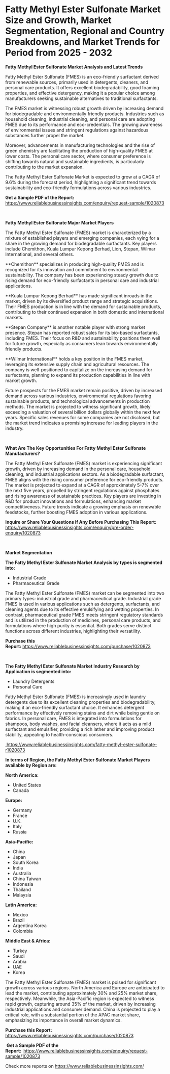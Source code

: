 <p><h1>Fatty Methyl Ester Sulfonate Market Size and Growth, Market Segmentation, Regional and Country Breakdowns, and Market Trends for Period from 2025 -  2032</h1></p><p><strong>Fatty Methyl Ester Sulfonate Market Analysis and Latest Trends</strong></p>
<p><p>Fatty Methyl Ester Sulfonate (FMES) is an eco-friendly surfactant derived from renewable sources, primarily used in detergents, cleaners, and personal care products. It offers excellent biodegradability, good foaming properties, and effective detergency, making it a popular choice among manufacturers seeking sustainable alternatives to traditional surfactants.</p><p>The FMES market is witnessing robust growth driven by increasing demand for biodegradable and environmentally friendly products. Industries such as household cleaning, industrial cleaning, and personal care are adopting FMES due to its performance and eco-credentials. The growing awareness of environmental issues and stringent regulations against hazardous substances further propel the market.</p><p>Moreover, advancements in manufacturing technologies and the rise of green chemistry are facilitating the production of high-quality FMES at lower costs. The personal care sector, where consumer preference is shifting towards natural and sustainable ingredients, is particularly contributing to the market expansion.</p><p>The Fatty Methyl Ester Sulfonate Market is expected to grow at a CAGR of 9.6% during the forecast period, highlighting a significant trend towards sustainability and eco-friendly formulations across various industries.</p></p>
<p><strong>Get a Sample PDF of the Report:&nbsp;</strong> <a href="https://www.reliablebusinessinsights.com/enquiry/request-sample/1020873?utm_campaign=3080&utm_medium=2&utm_source=Github&utm_content=ia&utm_term=21032025&utm_id=fatty-methyl-ester-sulfonate">https://www.reliablebusinessinsights.com/enquiry/request-sample/1020873</a></p>
<p>&nbsp;</p>
<p><strong>Fatty Methyl Ester Sulfonate Major Market Players</strong></p>
<p><p>The Fatty Methyl Ester Sulfonate (FMES) market is characterized by a mixture of established players and emerging companies, each vying for a share in the growing demand for biodegradable surfactants. Key players include Chemithon, Kuala Lumpur Kepong Berhad, Lion, Stepan, Wilmar International, and several others.</p><p>**Chemithon** specializes in producing high-quality FMES and is recognized for its innovation and commitment to environmental sustainability. The company has been experiencing steady growth due to rising demand for eco-friendly surfactants in personal care and industrial applications.</p><p>**Kuala Lumpur Kepong Berhad** has made significant inroads in the market, driven by its diversified product range and strategic acquisitions. Their FMES production is in line with the demand for sustainable products, contributing to their continued expansion in both domestic and international markets.</p><p>**Stepan Company** is another notable player with strong market presence. Stepan has reported robust sales for its bio-based surfactants, including FMES. Their focus on R&D and sustainability positions them well for future growth, especially as consumers lean towards environmentally friendly products.</p><p>**Wilmar International** holds a key position in the FMES market, leveraging its extensive supply chain and agricultural resources. The company is well-positioned to capitalize on the increasing demand for surfectants, planning to expand its production capabilities in line with market growth.</p><p>Future prospects for the FMES market remain positive, driven by increased demand across various industries, environmental regulations favoring sustainable products, and technological advancements in production methods. The market is projected to witness significant growth, likely exceeding a valuation of several billion dollars globally within the next few years. Specific sales revenues for some companies are not disclosed, but the market trend indicates a promising increase for leading players in the industry.</p></p>
<p>&nbsp;</p>
<p><strong>What Are The Key Opportunities For Fatty Methyl Ester Sulfonate Manufacturers?</strong></p>
<p><p>The Fatty Methyl Ester Sulfonate (FMES) market is experiencing significant growth, driven by increasing demand in the personal care, household cleaning, and industrial applications sectors. As a biodegradable surfactant, FMES aligns with the rising consumer preference for eco-friendly products. The market is projected to expand at a CAGR of approximately 5-7% over the next five years, propelled by stringent regulations against phosphates and rising awareness of sustainable practices. Key players are investing in R&D for product innovations and formulations, enhancing market competitiveness. Future trends indicate a growing emphasis on renewable feedstocks, further boosting FMES adoption in various applications.</p></p>
<p><strong>Inquire or Share Your Questions If Any Before Purchasing This Report:</strong> <a href="https://www.reliablebusinessinsights.com/enquiry/pre-order-enquiry/1020873?utm_campaign=3080&utm_medium=2&utm_source=Github&utm_content=ia&utm_term=21032025&utm_id=fatty-methyl-ester-sulfonate">https://www.reliablebusinessinsights.com/enquiry/pre-order-enquiry/1020873</a></p>
<p>&nbsp;</p>
<p><strong>Market Segmentation</strong></p>
<p><strong>The Fatty Methyl Ester Sulfonate Market Analysis by types is segmented into:</strong></p>
<p><ul><li>Industrial Grade</li><li>Pharmaceutical Grade</li></ul></p>
<p><p>The Fatty Methyl Ester Sulfonate (FMES) market can be segmented into two primary types: industrial grade and pharmaceutical grade. Industrial grade FMES is used in various applications such as detergents, surfactants, and cleaning agents due to its effective emulsifying and wetting properties. In contrast, pharmaceutical grade FMES meets stringent regulatory standards and is utilized in the production of medicines, personal care products, and formulations where high purity is essential. Both grades serve distinct functions across different industries, highlighting their versatility.</p></p>
<p><strong>Purchase this Report:&nbsp;</strong><a href="https://www.reliablebusinessinsights.com/purchase/1020873?utm_campaign=3080&utm_medium=2&utm_source=Github&utm_content=ia&utm_term=21032025&utm_id=fatty-methyl-ester-sulfonate">https://www.reliablebusinessinsights.com/purchase/1020873</a></p>
<p>&nbsp;</p>
<p><strong>The Fatty Methyl Ester Sulfonate Market Industry Research by Application is segmented into:</strong></p>
<p><ul><li>Laundry Detergents</li><li>Personal Care</li></ul></p>
<p><p>Fatty Methyl Ester Sulfonate (FMES) is increasingly used in laundry detergents due to its excellent cleaning properties and biodegradability, making it an eco-friendly surfactant choice. It enhances detergent performance by effectively removing stains and dirt while being gentle on fabrics. In personal care, FMES is integrated into formulations for shampoos, body washes, and facial cleansers, where it acts as a mild surfactant and emulsifier, providing a rich lather and improving product stability, appealing to health-conscious consumers.</p></p>
<p><a href="https://www.reliablebusinessinsights.com/fatty-methyl-ester-sulfonate-r1020873?utm_campaign=3080&utm_medium=2&utm_source=Github&utm_content=ia&utm_term=21032025&utm_id=fatty-methyl-ester-sulfonate">&nbsp;https://www.reliablebusinessinsights.com/fatty-methyl-ester-sulfonate-r1020873</a></p>
<p><strong>In terms of Region, the Fatty Methyl Ester Sulfonate Market Players available by Region are:</strong></p>
<p>
    <p> <strong> North America: </strong>
        <ul>
            <li>United States</li>
            <li>Canada</li>
        </ul>
        </p> 
    <p> <strong> Europe: </strong>
        <ul>
            <li>Germany</li>
            <li>France</li>
            <li>U.K.</li>
            <li>Italy</li>
            <li>Russia</li>
        </ul>
        </p> 
    <p> <strong> Asia-Pacific: </strong>
        <ul>
            <li>China</li>
            <li>Japan</li>
            <li>South Korea</li>
            <li>India</li>
            <li>Australia</li>
            <li>China Taiwan</li>
            <li>Indonesia</li>
            <li>Thailand</li>
            <li>Malaysia</li>
        </ul>
        </p> 
    <p> <strong> Latin America: </strong>
        <ul>
            <li>Mexico</li>
            <li>Brazil</li>
            <li>Argentina Korea</li>
            <li>Colombia</li>
        </ul>
        </p> 
    <p> <strong> Middle East & Africa: </strong>
        <ul>
            <li>Turkey</li>
            <li>Saudi</li>
            <li>Arabia</li>
            <li>UAE</li>
            <li>Korea</li>
        </ul>
    </p>
    </p>
<p><p>The Fatty Methyl Ester Sulfonate (FMES) market is poised for significant growth across various regions. North America and Europe are anticipated to lead the market, contributing approximately 30% and 25% market share, respectively. Meanwhile, the Asia-Pacific region is expected to witness rapid growth, capturing around 35% of the market, driven by increasing industrial applications and consumer demand. China is projected to play a critical role, with a substantial portion of the APAC market share, emphasizing its importance in overall market dynamics.</p></p>
<p><strong>Purchase this Report: </strong><a href="https://www.reliablebusinessinsights.com/purchase/1020873?utm_campaign=3080&utm_medium=2&utm_source=Github&utm_content=ia&utm_term=21032025&utm_id=fatty-methyl-ester-sulfonate">https://www.reliablebusinessinsights.com/purchase/1020873</a></p>
<p>&nbsp;<strong>Get a Sample PDF of the Report:&nbsp;&nbsp;</strong><a href="https://www.reliablebusinessinsights.com/enquiry/request-sample/1020873?utm_campaign=3080&utm_medium=2&utm_source=Github&utm_content=ia&utm_term=21032025&utm_id=fatty-methyl-ester-sulfonate">https://www.reliablebusinessinsights.com/enquiry/request-sample/1020873</a></p>
<p><strong></strong></p>
<p>Check more reports on <a href="https://www.reliablebusinessinsights.com/?utm_campaign=3080&utm_medium=2&utm_source=Github&utm_content=ia&utm_term=21032025&utm_id=fatty-methyl-ester-sulfonate">https://www.reliablebusinessinsights.com/</a></p>